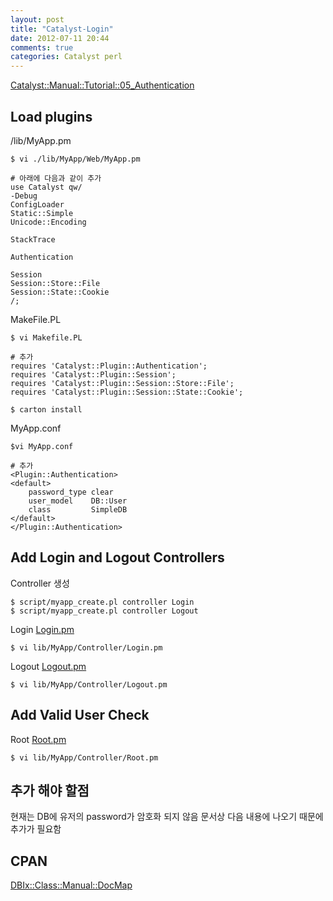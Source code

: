 ```yaml
---
layout: post
title: "Catalyst-Login"
date: 2012-07-11 20:44
comments: true
categories: Catalyst perl
---
```


[Catalyst::Manual::Tutorial::05_Authentication](https://metacpan.org/module/Catalyst::Manual::Tutorial::05_Authentication)

## Load plugins

/lib/MyApp.pm

    $ vi ./lib/MyApp/Web/MyApp.pm

    # 아래에 다음과 같이 추가
    use Catalyst qw/
	-Debug
	ConfigLoader
	Static::Simple
	Unicode::Encoding

	StackTrace

	Authentication

	Session
	Session::Store::File
	Session::State::Cookie
    /;

MakeFile.PL

    $ vi Makefile.PL

    # 추가
    requires 'Catalyst::Plugin::Authentication';
    requires 'Catalyst::Plugin::Session';
    requires 'Catalyst::Plugin::Session::Store::File';
    requires 'Catalyst::Plugin::Session::State::Cookie';

    $ carton install

MyApp.conf

    $vi MyApp.conf

    # 추가
    <Plugin::Authentication>
	<default>
	    password_type clear
	    user_model    DB::User
	    class         SimpleDB
	</default>
    </Plugin::Authentication>

## Add Login and Logout Controllers

Controller 생성

    $ script/myapp_create.pl controller Login
    $ script/myapp_create.pl controller Logout

Login [Login.pm](https://gist.github.com/3089985)

    $ vi lib/MyApp/Controller/Login.pm

Logout [Logout.pm](https://gist.github.com/3090013)

    $ vi lib/MyApp/Controller/Logout.pm

## Add Valid User Check

Root [Root.pm](https://gist.github.com/3090343)

    $ vi lib/MyApp/Controller/Root.pm

## 추가 해야 할점

현재는 DB에 유저의 password가 암호화 되지 않음 문서상
다음 내용에 나오기 때문에 추가가 필요함

## CPAN

[DBIx::Class::Manual::DocMap](https://metacpan.org/module/DBIx::Class::Manual::DocMap)
